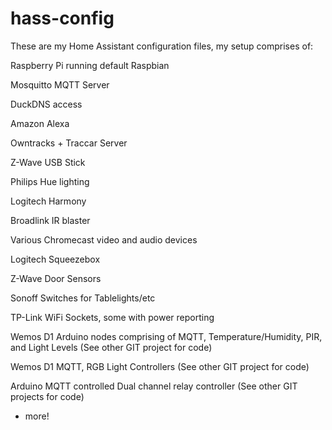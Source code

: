 # hass-config

These are my Home Assistant configuration files, my setup comprises of:

Raspberry Pi running default Raspbian

Mosquitto MQTT Server

DuckDNS access

Amazon Alexa

Owntracks + Traccar Server

Z-Wave USB Stick

Philips Hue lighting

Logitech Harmony

Broadlink IR blaster

Various Chromecast video and audio devices

Logitech Squeezebox

Z-Wave Door Sensors

Sonoff Switches for Tablelights/etc

TP-Link WiFi Sockets, some with power reporting

Wemos D1 Arduino nodes comprising of MQTT, Temperature/Humidity, PIR, and Light Levels (See other GIT project for code)

Wemos D1 MQTT, RGB Light Controllers (See other GIT project for code)

Arduino MQTT controlled Dual channel relay controller (See other GIT projects for code)

+ more!


